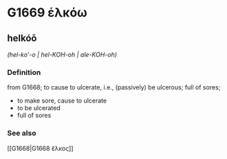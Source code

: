 # G1669 ἑλκόω

## helkóō

_(hel-ko'-o | hel-KOH-oh | ale-KOH-oh)_

### Definition

from G1668; to cause to ulcerate, i.e., (passively) be ulcerous; full of sores; 

- to make sore, cause to ulcerate
- to be ulcerated
- full of sores

### See also

[[G1668|G1668 ἕλκος]]
